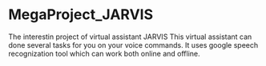 # MegaProject_JARVIS
 The interestin project of virtual assistant JARVIS
 This virtual assistant  can done several tasks for you on your voice commands.
 It uses google speech recognization tool which can work both online and offline.
 
